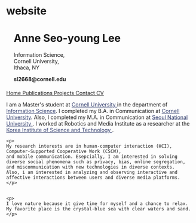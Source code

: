 # website
<!DOCTYPE html>
<html lang="en">
<link href="https://fonts.googleapis.com/css?family=Open+Sans:300,400,700" rel="stylesheet">
<body> 
<div class="open-sans-font">
<head>
  <meta charset="utf-8">
  <meta name="viewport" content="width=device-width, initial-scale=1, shrink-to-fit=no">
  <meta name="description" content="">
  <meta name="author" content="">

  <!-- Custom CSS -->
  <link href="style.css" rel="stylesheet">

</head>

<div class= "box"> 
    <div style= "margin: 20px;"> 
        <h1> Anne Seo-young Lee</h1> 
    <p> 
        Information Science,
        <br> 
        Cornell University,
        <br> 
        Ithaca, NY
    </p>
    <p> 
        <strong> sl2668@cornell.edu </strong> 
    </p>  
</div> 

<div class= "nav"> 
<div class= "show">
  <a class= "active" href="#home"> Home </a> 
  <a href= "Publications.html"> Publications </a> 
  <a href= "projects.html"> Projects </a> 
  <a href = "contact.html"> Contact </a> 
  <a href = "CV.pdf"> CV </a> 
</div> 
</div>

<div class= "innerbox"> 
    <p> 
    I am a Master's student at <a href= "https://www.cornell.edu" style= "color:#303c6c"> Cornell University </a> 
    in the department of <a href= "https://infosci.cornell.edu" style= "color:#303c6c"> Information Science</a>.   
    I completed my B.A. in Communication at 
    <a href="https://communication.cals.cornell.edu" style= "color:#303c6c"> Cornell University</a>. 
    Also, I completed my M.A. in Communication at <a href= http://communication.snu.ac.kr/?lang=en style= "color:#303c6c">
    Seoul National University </a>. 
    I worked at Robotics and Media Institute as a researcher at the 
    <a href="https://www.kist.re.kr/rmi/user/main/main" style= "color:#303c6c"> 
    Korea Institute of Science and Technology </a>. 

    <p> 
    My research interests are in human-computer interaction (HCI), Computer-Supported Cooperative Work (CSCW), 
    and mobile communication. Esepcially, I am interested in solving diverse social phenomena such as privacy, bias, online segregation, and miscommunication with new technologies in diverse contexts. 
    Also, i am interested in analyzing and observing interactive and affective interactions between users and diverse media platforms. 
    </p> 

    
    <p> 
    I love nature because it give time for myself and a chance to relax.
    My favorite place is the crystal-blue sea with clear waters and sand. 
    </p> 

</div> 
</body> 
</div>

</div> 
